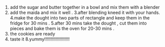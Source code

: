  1. add the sugar and butter together in a bowl and mix them with a blender
 2. add the maida and mix it well .
 3.after blending kneed it with your hands.
 4.make the dought into two parts of rectangle  and keep them in the fridge for 30 mins .
 5.after 30 mins take the dought , cut them into pieces and bake them is the oven for 20-30 mins .
 6. the cookies are ready 
 7. taste it 
 8.yummy!!!!!!!!!!!!!!!!!!!!
